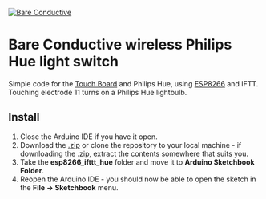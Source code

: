 [![Bare Conductive](https://cdn.shopify.com/s/files/1/0520/3669/8292/files/Bare_Conductive_LOGO_master_AW_256x76_138848a5-ad25-4fed-9009-cc3c5cedb54a.png?v=1615820033)](http://www.bareconductive.com/)

# Bare Conductive wireless Philips Hue light switch
Simple code for the [Touch Board](http://www.bareconductive.com/shop/touch-board/) and Philips Hue, using [ESP8266](https://www.sparkfun.com/products/17146) and IFTT. Touching electrode 11 turns on a Philips Hue lightbulb.

## Install

1. Close the Arduino IDE if you have it open.
1. Download the [.zip](https://github.com/BareConductive/esp8266_ifttt_hue/archive/public.zip) or clone the repository to your local machine - if downloading the .zip, extract the contents somewhere that suits you.
1. Take the **esp8266_ifttt_hue** folder and move it to **Arduino Sketchbook Folder**.
1. Reopen the Arduino IDE - you should now be able to open the sketch in the **File -> Sketchbook** menu.

